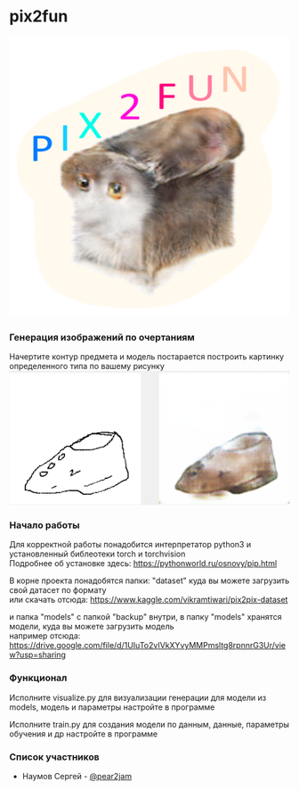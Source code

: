 # pix2fun
![logo](https://github.com/bmstu-iu9/ptp2021-10-image-gen/blob/main/logo.png)

### Генерация изображений по очертаниям

Начертите контур предмета и модель постарается построить картинку определенного типа по вашему рисунку
![example](https://github.com/bmstu-iu9/ptp2021-10-image-gen/blob/main/example.png)

### Начало работы

Для корректной работы понадобится интерпретатор python3 и установленный библеотеки torch и torchvision </br>
Подробнее об установке здесь: https://pythonworld.ru/osnovy/pip.html

В корне проекта понадобятся папки: "dataset" куда вы можете загрузить свой датасет по формату </br> или скачать отсюда: https://www.kaggle.com/vikramtiwari/pix2pix-dataset

и папка "models" с папкой "backup" внутри, в папку "models" хранятся модели, куда вы можете загрузить модель </br> например отсюда: https://drive.google.com/file/d/1UIuTo2vIVkXYvyMMPmsltg8rpnnrG3Ur/view?usp=sharing

### Функционал

Исполните visualize.py для визуализации генерации для модели из models, модель и параметры настройте в программе

Исполните train.py для создания модели по данным, данные, параметры обучения и др настройте в программе

### Список участников

* Наумов Сергей - <a href=https://github.com/pear2jam> @pear2jam </a> 
